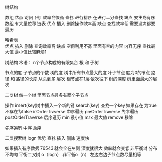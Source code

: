 树结构 

数组 
优点 访问下标 效率会很高 查找 进行排序 在进行二分查找
缺点 要生成有序数组 有大量位移
链表
优点 插入 删除操作效率高
缺点 查找效率低 需要没次都要遍历

哈希表  
优点 插入 删除 查询效率高
缺点  空间利用不高 里面有空的内容  内容无序 查找最大值 最小值比较麻烦1

树结构
术语： n个节点构成的有限集合  根 和 子树

节点的度 子节点的个数
树的度 树中所有节点最大的度
叶子节点 度为0的节点
路径 和 路径的长度 从头到尾 
层次 根节点在1层 依次往下
树的深度 树里面最大的层次



二叉树 每一个树 里面节点最多有两个子节点

操作
insert(key)树中插入一个新的键
search(key) 查找一个key 如果存在 为true 不存在为false
inOrderTraverse 中序遍历
preOrderTraverse  先序遍历
postOrderTraverse 后序遍历
min 最小值
max 最大值
remove 移除

先序遍历
中序 后序


二叉搜索树 logn  优势 查找 插入 删除 速度快

如果插入有序数据  76543 就会全在左侧 深度就很大 效率就会变低 
非平衡树 分布不均匀  平衡二叉树 o（logn） 非平衡o（n） 左边右边子节点数尽量相等
